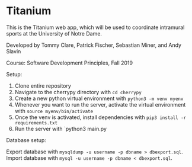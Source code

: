 # Titanium

This is the Titanium web app, which will be used to coordinate intramural sports at the University of Notre Dame.

Developed by Tommy Clare, Patrick Fischer, Sebastian Miner, and Andy Slavin

Course: Software Development Principles, Fall 2019

Setup:
1. Clone entire repository
2. Navigate to the cherrypy directory with `cd cherrypy`
3. Create a new python virtual environment with `python3 -m venv myenv`
4. Whenever you want to run the server, activate the virtual environment with `source myenv/bin/activate`
5. Once the venv is activated, install dependencies with `pip3 install -r requirements.txt`
6. Run the server with `python3 main.py

Database setup:

Export database with `mysqldump -u username -p dbname > dbexport.sql`.
Import database with `mysql -u username -p dbname < dbexport.sql`.
